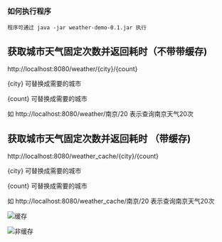### 如何执行程序

```
程序可通过 java -jar weather-demo-0.1.jar 执行
```



## 获取城市天气固定次数并返回耗时（不带带缓存)

http://localhost:8080/weather/{city}/{count}

{city} 可替换成需要的城市

{count} 可替换成需要的城市



如 http://localhost:8080/weather/南京/20    表示查询南京天气20次 



## 获取城市天气固定次数并返回耗时 （带缓存)

http://localhost:8080/weather_cache/{city}/{count}

{city} 可替换成需要的城市

{count} 可替换成需要的城市



如 http://localhost:8080/weather_cache/南京/20    表示查询南京天气20次 


![缓存](https://user-images.githubusercontent.com/39050241/163540976-d118eb37-6838-4eae-b0dd-f196667ae2a6.png)


![非缓存](https://user-images.githubusercontent.com/39050241/163540993-d982c5f6-e510-47ad-92c6-3b9d9bf453c7.png)

